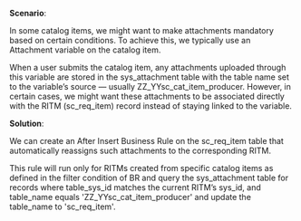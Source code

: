 **Scenario**:

In some catalog items, we might want to make attachments mandatory based on certain conditions.
To achieve this, we typically use an Attachment variable on the catalog item.

When a user submits the catalog item, any attachments uploaded through this variable are stored in the sys_attachment
table with the table name set to the variable’s source — usually ZZ_YYsc_cat_item_producer.
However, in certain cases, we might want these attachments to be associated directly with the RITM (sc_req_item) record instead of staying linked
to the variable.

**Solution**:

We can create an After Insert Business Rule on the sc_req_item table that automatically reassigns such attachments to the corresponding RITM.

This rule will run only for RITMs created from specific catalog items as defined in the filter condition of BR and query the sys_attachment table for records where
table_sys_id matches the current RITM’s sys_id, and table_name equals 'ZZ_YYsc_cat_item_producer' and update the table_name to 'sc_req_item'.
